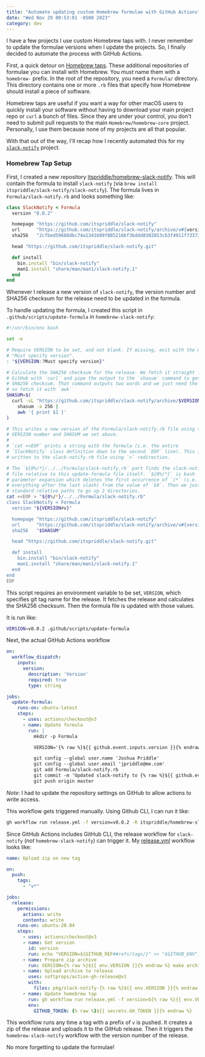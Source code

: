 ```yaml
---
title: "Automate updating custom Homebrew formulae with GitHub Actions"
date: "Wed Nov 29 00:53:01 -0500 2023"
category: dev
---
```


I have a few projects I use custom Homebrew taps with. I never remember to
update the formulae versions when I update the projects. So, I finally decided
to automate the process with GitHub Actions.

First, a quick detour on [Homebrew taps][1]. These additional repositories of
formulae you can install with Homebrew. You _must_ name them with a
`homebrew-` prefix. In the root of the repository, you need a `Formula/`
directory. This directory contains one or more `.rb` files that specify how
Homebrew should install a piece of software.

Homebrew taps are useful if you want a way for other macOS users to quickly
install your software without having to download your main project repo or
`curl` a bunch of files. Since they are under your control, you don't need to
submit pull requests to the main `Homebrew/homebrew-core` project. Personally,
I use them because none of my projects are all that popular.

With that out of the way, I'll recap how I recently automated this for my
[`slack-notify`][2] project.

### Homebrew Tap Setup

First, I created a new repository [itspriddle/homebrew-slack-notify][3]. This
will contain the formula to install `slack-notify` (via `brew install
itspriddle/slack-notify/slack-notify`). The formula lives in
`Formula/slack-notify.rb` and looks something like:

```ruby
class SlackNotify < Formula
  version "0.0.2"

  homepage "https://github.com/itspriddle/slack-notify"
  url      "https://github.com/itspriddle/slack-notify/archive/v#{version}.tar.gz"
  sha256   "2cfbed59688dbc74a1341b09f885216bf3bddd8302853cb3f4911f73373eafd4"

  head "https://github.com/itspriddle/slack-notify.git"

  def install
    bin.install "bin/slack-notify"
    man1.install "share/man/man1/slack-notify.1"
  end
end 
```

Whenever I release a new version of `slack-notify`, the version number and
SHA256 checksum for the release need to be updated in the formula.

To handle updating the formula, I created this script in
`.github/scripts/update-formula` in `homebrew-slack-notify`:

```bash
#!/usr/bin/env bash

set -e

# Require VERSION to be set, and not blank. If missing, exit with the message
# "Must specify version".
: "${VERSION:?Must specify version}"

# Calculate the SHA256 checksum for the release. We fetch it straight from
# GitHub with `curl` and pipe the output to the `shasum` command to get a
# SHA256 checksum. That command outputs two words and we just need the first,
# so fetch it with `awk`
SHASUM=$(
  curl -sL "https://github.com/itspriddle/slack-notify/archive/$VERSION.tar.gz" |
    shasum -a 256 |
    awk '{ print $1 }'
)

# This writes a new version of the Formula/slack-notify.rb file using the
# VERSION number and SHASUM we set above.
#
# `cat <<EOF` prints a string with the formula (i.e. the entire
# `SlackNotify` class definition down to the second `EOF` line). This is
# written to the slack-notify.rb file using `>` redirection.

# The `${0%/*}/../../Formula/slack-notify.rb` part finds the slack-notify.rb
# file relative to this update-formula file itself. `${0%/*}` is bash
# parameter expansion which deletes the first occurrence of `/*` (i.e.
# everything after the last slash) from the value of `$0`. Then we just use
# standard relative paths to go up 2 directories.
cat <<EOF > "${0%/*}/../../Formula/slack-notify.rb"
class SlackNotify < Formula
  version "${VERSION#v}"

  homepage "https://github.com/itspriddle/slack-notify"
  url      "https://github.com/itspriddle/slack-notify/archive/v#{version}.tar.gz"
  sha256   "$SHASUM"

  head "https://github.com/itspriddle/slack-notify.git"

  def install
    bin.install "bin/slack-notify"
    man1.install "share/man/man1/slack-notify.1"
  end
end
EOF
```

This script requires an environment variable to be set, `VERSION`, which
specifies git tag name for the release. It fetches the release and calculates
the SHA256 checksum. Then the formula file is updated with those values.

It is run like:

```bash
VERSION=v0.0.2 .github/scripts/update-formula 
```

Next, the actual GitHub Actions workflow

```yaml
on:
  workflow_dispatch:
    inputs:
      version:
        description: 'Version'
        required: true
        type: string

jobs:
  update-formula:
    runs-on: ubuntu-latest
    steps:
      - uses: actions/checkout@v3
      - name: Update formula
        run: |
          mkdir -p Formula

          VERSION='{% raw %}${{ github.event.inputs.version }}{% endraw %}' ./.github/scripts/update-formula

          git config --global user.name 'Joshua Priddle'
          git config --global user.email 'jpriddle@me.com'
          git add Formula/slack-notify.rb
          git commit -m 'Updated slack-notify to {% raw %}${{ github.event.inputs.version }}{% endraw %}'
          git push origin master
```

_Note_: I had to update the repository settings on GitHub to allow actions to
write access.

This workflow gets triggered manually. Using Github CLI, I can run it like:

```sh
gh workflow run release.yml -f version=v0.0.2 -R itspriddle/homebrew-slack-notify
```

Since GitHub Actions includes GitHub CLI, the release workflow for
`slack-notify` (_not_ `homebrew-slack-notify`) can trigger it. My
[release.yml][4] workflow looks like:

```yaml
name: Upload zip on new tag

on:
  push:
    tags:
      - "v*"

jobs:
  release:
    permissions:
      actions: write
      contents: write
    runs-on: ubuntu-20.04
    steps:
      - uses: actions/checkout@v3
      - name: Get version
        id: version
        run: echo "VERSION=${GITHUB_REF##refs/tags/}" >> "$GITHUB_ENV"
      - name: Prepare zip archive
        run: VERSION={% raw %}${{ env.VERSION }}{% endraw %} make archive
      - name: Upload archive to release
        uses: softprops/action-gh-release@v1
        with:
          files: pkg/slack-notify-{% raw %}${{ env.VERSION }}{% endraw %}.zip
      - name: Update homebrew tap
        run: gh workflow run release.yml -f version=${% raw %}{{ env.VERSION }}{% endraw %} -R itspriddle/homebrew-slack-notify
        env:
          GITHUB_TOKEN: {% raw %}${{ secrets.GH_TOKEN }}{% endraw %}
```

This workflow runs any time a tag with a prefix of `v` is pushed. It creates a
zip of the release and uploads it to the GitHub release. Then it triggers the
`homebrew-slack-notify` workflow with the version number of the release.

No more forgetting to update the formulae!

[1]: https://docs.brew.sh/Taps
[2]: https://github.com/itspriddle/slack-notify
[3]: https://github.com/itspriddle/homebrew-slack-notify
[4]: https://github.com/itspriddle/slack-notify/blob/4026d6288f7c79c025b65e2da880116065fe67db/.github/workflows/release.yml
